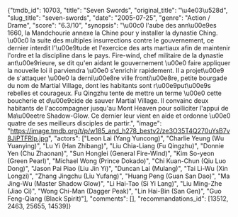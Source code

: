 {"tmdb_id": 10703, "title": "Seven Swords", "original_title": "\u4e03\u528d", "slug_title": "seven-swords", "date": "2005-07-25", "genre": "Action / Drame", "score": "6.3/10", "synopsis": "\u00c0 l'aube des ann\u00e9es 1660, la Mandchourie annexe la Chine pour y installer la dynastie Ching. \u00c0 la suite des multiples insurrections contre le gouvernement, ce dernier interdit l'\u00e9tude et l'exercice des arts martiaux afin de maintenir l'ordre et la discipline dans le pays. Fire-wind, chef militaire de la dynastie ant\u00e9rieure, se dit qu'en aidant le gouvernement \u00e0 faire appliquer la nouvelle loi il parviendra \u00e0 s'enrichir rapidement. Il a projet\u00e9 de s'attaquer \u00e0 la derni\u00e8re ville fronti\u00e8re, petite bourgade du nom de Martial Village, dont les habitants sont r\u00e9put\u00e9s rebelles et courageux. Fu Qingzhu tente de mettre un terme \u00e0 cette boucherie et d\u00e9cide de sauver Martial Village. Il convainc deux habitants de l'accompagner jusqu'au Mont Heaven pour solliciter l'appui de Ma\u00eetre Shadow-Glow. Ce dernier leur vient en aide et ordonne \u00e0 quatre de ses meilleurs disciples de partir.", "image": "https://image.tmdb.org/t/p/w185_and_h278_bestv2/ze3O35T4Q270uYsB7v8JiPTFRIp.jpg", "actors": ["Leon Lai (Yang Yuncong)", "Charlie Yeung (Wu Yuanying)", "Lu Yi (Han Zhibang)", "Liu Chia-Liang (Fu Qingzhu)", "Donnie Yen (Chu Zhaonan)", "Sun Honglei (General Fire-Wind)", "Kim So-yeon (Green Pearl)", "Michael Wong (Prince Dokado)", "Chi Kuan-Chun (Qiu Luo Dong)", "Jason Pai Piao (Liu Jin Yi)", "Duncan Lai (Mulang)", "Tai Li-Wu (Xin Longzi)", "Zhang Jingchu (Liu Yufang)", "Huang Peng (Guan San Dao)", "Ma Jing-Wu (Master Shadow Glow)", "Li Hai-Tao (Si Yi Lang)", "Liu Ming-Zhe (Jiao Ci)", "Wong Chi-Man (Dagger Peak)", "Lin Hai-Bin (San Gen)", "Guo Feng-Qiang (Black Spirit)"], "comments": [], "recommandations_id": [13512, 2463, 25655, 14539]}